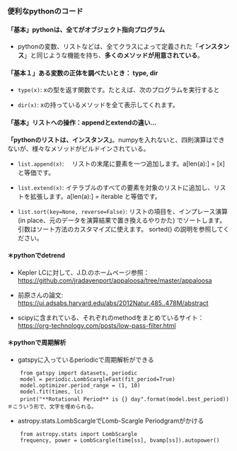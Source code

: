 
### 便利なpythonのコード

#### 「基本」pythonは、全てがオブジェクト指向プログラム  
- pythonの変数、リストなどは、全てクラスによって定義された「**インスタンス**」と同じような機能を持ち、**多くのメソッドが用意されている**。


#### 「基本１」ある変数の正体を調べたいとき： type, dir

- `type(x)`: xの型を返す関数です。たとえば、次のプログラムを実行すると  

- `dir(x)`: xの持っているメソッドを全て表示してくれます。


#### 「基本」リストへの操作：appendとextendの違い...
**「pythonのリストは、インスタンス」**。numpyを入れないと、四則演算はできないが、様々なメソッドがビルドインされている。  

- `list.append(x)`: 　リストの末尾に要素を一つ追加します。a[len(a):] = [x] と等価です。

- `list.extend(x)`: イテラブルのすべての要素を対象のリストに追加し、リストを拡張します。a[len(a):] = iterable と等価です。

- `list.sort(key=None, reverse=False)`: リストの項目を、インプレース演算 (in place、元のデータを演算結果で置き換えるやりかた) でソートします。引数はソート方法のカスタマイズに使えます。 sorted() の説明を参照してください。


#### ＊pythonでdetrend
- Kepler LCに対して、J.D.のホームページ参照： https://github.com/jradavenport/appaloosa/tree/master/appaloosa

- 前原さんの論文: https://ui.adsabs.harvard.edu/abs/2012Natur.485..478M/abstract

- scipyに含まれている、それぞれのmethodをまとめているサイト： https://org-technology.com/posts/low-pass-filter.html


#### ＊pythonで周期解析
- gatspyに入っているperiodicで周期解析ができる
```
    from gatspy import datasets, periodic
    model = periodic.LombScargleFast(fit_period=True)
    model.optimizer.period_range = (1, 10)
    model.fit(times, lc)
    print("**Rotational Period** is {} day".format(model.best_period))　＃こういう形で、文字を埋められる。
```
- astropy.stats.LombScargleでLomb-Scargle Periodgramがかける
```
    from astropy.stats import LombScargle
    frequency, power = LombScargle(time[ss], bvamp[ss]).autopower()
```
